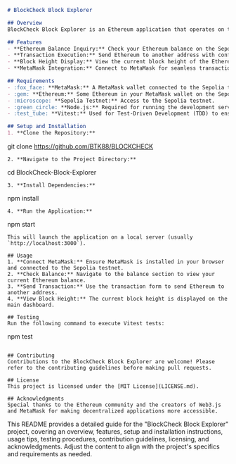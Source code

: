 
```markdown
# BlockCheck Block Explorer

## Overview
BlockCheck Block Explorer is an Ethereum application that operates on the Sepolia testnet. It provides users with functionalities such as checking their Ethereum balance, making transactions, and viewing the current block height. The app leverages Web3.js for balance inquiries and transaction displays, and integrates with MetaMask for executing transactions.

## Features
- **Ethereum Balance Inquiry:** Check your Ethereum balance on the Sepolia testnet.
- **Transaction Execution:** Send Ethereum to another address with confirmation.
- **Block Height Display:** View the current block height of the Ethereum blockchain on Sepolia.
- **MetaMask Integration:** Connect to MetaMask for seamless transaction execution.

## Requirements
- :fox_face: **MetaMask:** A MetaMask wallet connected to the Sepolia testnet.
- :gem: **Ethereum:** Some Ethereum in your MetaMask wallet on the Sepolia testnet for transactions.
- :microscope: **Sepolia Testnet:** Access to the Sepolia testnet.
- :green_circle: **Node.js:** Required for running the development server and the build process.
- :test_tube: **Vitest:** Used for Test-Driven Development (TDD) to ensure code quality.

## Setup and Installation
1. **Clone the Repository:**
   ```
   git clone https://github.com/BTK88/BLOCKCHECK
   ```
2. **Navigate to the Project Directory:**
   ```
   cd BlockCheck-Block-Explorer
   ```
3. **Install Dependencies:**
   ```
   npm install
   ```
4. **Run the Application:**
   ```
   npm start
   ```
   This will launch the application on a local server (usually `http://localhost:3000`).

## Usage
1. **Connect MetaMask:** Ensure MetaMask is installed in your browser and connected to the Sepolia testnet.
2. **Check Balance:** Navigate to the balance section to view your current Ethereum balance.
3. **Send Transaction:** Use the transaction form to send Ethereum to another address.
4. **View Block Height:** The current block height is displayed on the main dashboard.

## Testing
Run the following command to execute Vitest tests:
```
npm test
```

## Contributing
Contributions to the BlockCheck Block Explorer are welcome! Please refer to the contributing guidelines before making pull requests.

## License
This project is licensed under the [MIT License](LICENSE.md).

## Acknowledgments
Special thanks to the Ethereum community and the creators of Web3.js and MetaMask for making decentralized applications more accessible.
```

This README provides a detailed guide for the "BlockCheck Block Explorer" project, covering an overview, features, setup and installation instructions, usage tips, testing procedures, contribution guidelines, licensing, and acknowledgments. Adjust the content to align with the project's specifics and requirements as needed.